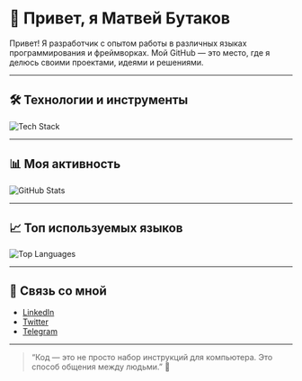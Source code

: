 # 👋 Привет, я Матвей Бутаков

Привет! Я разработчик с опытом работы в различных языках программирования и фреймворках. Мой GitHub — это место, где я делюсь своими проектами, идеями и решениями.

---

## 🛠️ Технологии и инструменты

![Tech Stack](https://skillicons.dev/icons?i=ts,js,html,css,react,java,cs,go,swift,rust,postgres,mysql,tailwind,git)

---

## 📊 Моя активность

![GitHub Stats](https://github-readme-stats.vercel.app/api?username=mbutakov&show_icons=true&theme=radical)

---

## 📈 Топ используемых языков

![Top Languages](https://github-readme-stats.vercel.app/api/top-langs/?username=mbutakov&langs_count=10&theme=radical)

---

## 🔗 Связь со мной

- [LinkedIn](https://www.linkedin.com/in/mbutakov/)
- [Twitter](https://twitter.com/mbutakov)
- [Telegram](https://t.me/mbutakov)

---

> “Код — это не просто набор инструкций для компьютера. Это способ общения между людьми.” 💬
